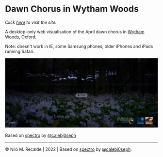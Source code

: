 # Dawn Chorus in Wytham Woods

*Click [here](https://nilomr.github.io/DawnChorus/) to visit the site.*

A desktop-only web visualisation of the April dawn chorus in [Wytham Woods](https://www.wythamwoods.ox.ac.uk/home), Oxford.

Note: doesn't work in IE, some Samsung phones, older iPhones and iPads running Safari.

![Screenshot of Spectro](/docs/screenshot.png)

Based on [spectro](https://github.com/calebj0seph/spectro) by [@calebj0seph](https://github.com/calebj0seph)

***
© Nilo M. Recalde | 2022 | Based on [spectro](https://github.com/calebj0seph/spectro) by [@calebj0seph](https://github.com/calebj0seph). 
